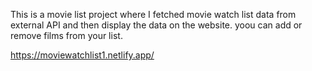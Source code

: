 This is a movie list project where I fetched movie watch list data from          
external API and then display the data on the website. yoou can add or remove films from your list.                                                                                                                         
 
https://moviewatchlist1.netlify.app/    
